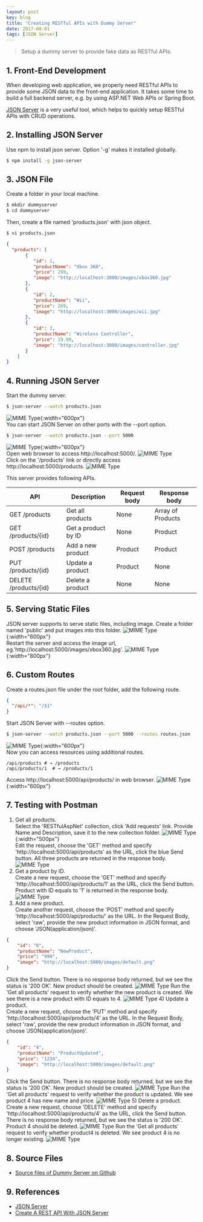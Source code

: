 ```yaml
---
layout: post
key: blog
title: "Creating RESTful APIs with Dummy Server"
date: 2017-08-01
tags: [JSON Server]
---
```


> Setup a dummy server to provide fake data as RESTful APIs.

## 1. Front-End Development
When developing web application, we properly need RESTful APIs to provide some JSON data to the front-end application. It takes some time to build a full backend server, e.g. by using ASP.NET Web APIs or Spring Boot.

[JSON Server](https://github.com/typicode/json-server) is a very useful tool, which helps to quickly setup RESTful APIs with CRUD operations.

## 2. Installing JSON Server
Use npm to install json server. Option '-g' makes it installed globally.
```sh
$ npm install -g json-server
```

## 3. JSON File
Create a folder in your local machine.
```sh
$ mkdir dummyserver
$ cd dummyserver
```
Then, create a file named 'products.json' with json object.
```sh
$ vi products.json
```
```json
{
  "products": [
       {
          "id": 1,
          "productName": "Xbox 360",
          "price": 299,
          "image": "http://localhost:3000/images/xbox360.jpg"
       },
       {
          "id": 2,
          "productName": "Wii",
          "price": 269,
          "image": "http://localhost:3000/images/wii.jpg"
       },
       {
          "id": 3,
          "productName": "Wireless Controller",
          "price": 19.99,
          "image": "http://localhost:3000/images/controller.jpg"
       }
    ]
}
```

## 4. Running JSON Server
Start the dummy server.
```sh
$ json-server --watch products.json
```
![MIME Type](/public/pics/2017-08-01/defaultport.png){:width="600px"}  
You can start JSON Server on other ports with the --port option.
```sh
$ json-server --watch products.json --port 5000
```
![MIME Type](/public/pics/2017-08-01/differentport.png){:width="600px"}  
Open web browser to access http://localhost:5000/.
![MIME Type](/public/pics/2017-08-01/home.png)  
Click on the '/products' link or directly access http://localhost:5000/products.
![MIME Type](/public/pics/2017-08-01/products.png)  

This server provides following APIs.

API                       | Description         | Request body | Response body
--------------------------|---------------------|--------------|-------------------
GET /products             | Get all products    | None         | Array of Products
GET /products/{id}    | Get a product by ID | None         | Product
POST /products        | Add a new product   | Product      | Product
PUT /products/{id}    | Update a product    | Product      | None
DELETE /products/{id} | Delete a product    | None         | None

## 5. Serving Static Files
JSON server supports to serve static files, including image. Create a folder named 'public' and put images into this folder.
![MIME Type](/public/pics/2017-08-01/folder.png){:width="600px"}  
Restart the server and access the image url, eg.'http://localhost:5000/images/xbox360.jpg'.
![MIME Type](/public/pics/2017-08-01/image.png){:width="800px"}  

## 6. Custom Routes
Create a routes.json file under the root folder, add the following route.
```json
{
  "/api/*": "/$1"
}
```
Start JSON Server with --routes option.
```sh
$ json-server --watch products.json --port 5000 --routes routes.json
```
![MIME Type](/public/pics/2017-08-01/routes.png){:width="600px"}  
Now you can access resources using additional routes.
```
/api/products # → /products
/api/products/1  # → /products/1
```
Access http://localhost:5000/api/products/ in web browser.
![MIME Type](/public/pics/2017-08-01/api.png){:width="600px"}  

## 7. Testing with Postman
1) Get all products.  
Select the 'RESTfulAspNet' collection, click 'Add requests' link. Provide Name and Description, save it to the new collection folder.
![MIME Type](/public/pics/2017-08-03/newrequest.png){:width="500px"}  
Edit the request, choose the 'GET' method and specify 'http://localhost:5000/api/products' as the URL, click the blue Send button. All three products are returned in the response body.
![MIME Type](/public/pics/2017-08-03/getall.png)
2) Get a product by ID.  
Create a new request, choose the 'GET' method and specify 'http://localhost:5000/api/products/1' as the URL, click the Send button. Product with ID equals to '1' is returned in the response body.
![MIME Type](/public/pics/2017-08-03/getone.png)
3) Add a new product.  
Create another request, choose the 'POST' method and specify 'http://localhost:5000/api/products/' as the URL. In the Request Body, select 'raw', provide the new product information in JSON format, and choose 'JSON(application/json)'.
```json
{
    "id": "0",
    "productName": "NewProduct",
    "price": "999",
    "image": "http://localhost:5000/images/default.png"
}
```
Click the Send button. There is no response body returned, but we see the status is '200 OK'. New product should be created.
![MIME Type](/public/pics/2017-08-03/add.png)
Run the 'Get all products' request to verify whether the new product is created. We see there is a new product with ID equals to 4.
![MIME Type](/public/pics/2017-08-03/addcheck.png)
4) Update a product.  
Create a new request, choose the 'PUT' method and specify 'http://localhost:5000/api/products/4' as the URL. In the Request Body, select 'raw', provide the new product information in JSON format, and choose 'JSON(application/json)'.
```json
{
    "id": "4",
    "productName": "ProductUpdated",
    "price": "1234",
    "image": "http://localhost:5000/images/default.png"
}
```
Click the Send button. There is no response body returned, but we see the status is '200 OK'. New product should be created.
![MIME Type](/public/pics/2017-08-03/update.png)
Run the 'Get all products' request to verify whether the product is updated. We see product 4 has new name and price.
![MIME Type](/public/pics/2017-08-03/updatecheck.png)
5) Delete a product.  
Create a new request, choose 'DELETE' method and specify 'http://localhost:5000/api/products/4' as the URL, click the Send button. There is no response body returned, but we see the status is '200 OK'. Product 4 should be deleted.
![MIME Type](/public/pics/2017-08-03/delete.png)
Run the 'Get all products' request to verify whether product4 is deleted. We see product 4 is no longer existing.
![MIME Type](/public/pics/2017-08-03/deletecheck.png)

## 8. Source Files
* [Source files of Dummy Server on Github](https://github.com/jojozhuang/Tutorials/tree/master/DummyServer)

## 9. References
* [JSON Server](https://github.com/typicode/json-server)
* [Create A REST API With JSON Server](https://medium.com/codingthesmartway-com-blog/create-a-rest-api-with-json-server-36da8680136d)
